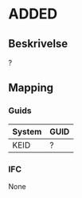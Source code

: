 # ADDED

## Beskrivelse

?

## Mapping

### Guids

| System | GUID |
| ------ | ---- |
| KEID   | ?    |

### IFC

None
